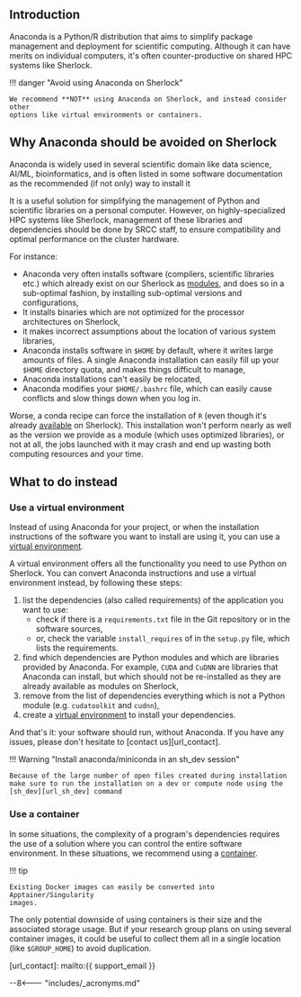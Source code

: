 ## Introduction

Anaconda is a Python/R distribution that aims to simplify package management
and deployment for scientific computing. Although it can have merits on
individual computers, it's often counter-productive on shared HPC systems like
Sherlock.

!!! danger "Avoid using Anaconda on Sherlock"

    We recommend **NOT** using Anaconda on Sherlock, and instead consider other
    options like virtual environments or containers.


## Why Anaconda should be avoided on Sherlock

Anaconda is widely used in several scientific domain like data science, AI/ML,
bioinformatics, and is often listed in some software documentation as the
recommended (if not only) way to install it

It is a useful solution for simplifying the management of Python and scientific
libraries on a personal computer. However, on highly-specialized HPC systems
like Sherlock, management of these libraries and dependencies should be done by
SRCC staff, to ensure compatibility and optimal performance on the cluster
hardware.

For instance:

* Anaconda very often installs software (compilers, scientific libraries etc.)
  which already exist on our Sherlock as [modules][url_modules], and does so in
  a sub-optimal fashion, by installing sub-optimal versions and configurations,
* It installs binaries which are not optimized for the processor architectures
  on Sherlock,
* it makes incorrect assumptions about the location of various system
  libraries,
* Anaconda installs software in `$HOME` by default, where it writes large
  amounts of files. A single Anaconda installation can easily fill up your
  `$HOME` directory quota, and makes things difficult to manage,
* Anaconda installations can't easily be relocated,
* Anaconda modifies your `$HOME/.bashrc` file, which can easily cause conflicts
  and slow things down when you log in.

Worse, a conda recipe can force the installation of `R` (even though it's
already [available][url_r] on Sherlock). This installation won't perform
nearly as well as the version we provide as a module (which uses optimized
libraries), or not at all, the jobs launched with it may crash and end up
wasting both computing resources and your time.


## What to do instead

### Use a virtual environment

Instead of using Anaconda for your project, or when the installation
instructions of the software you want to install are using it, you can use a
[virtual environment][url_venv].

A virtual environment offers all the functionality you need to use Python on
Sherlock. You can convert Anaconda instructions and use a virtual environment
instead, by following these steps:

1. list the dependencies (also called requirements) of the application you want
   to use:
    * check if there is a `requirements.txt` file in the Git repository or in
     the software sources,
    * or, check the variable `install_requires` of in the `setup.py` file, which
     lists the requirements.
2. find which dependencies are Python modules and which are libraries provided
by Anaconda. For example, `CUDA` and `CuDNN` are libraries that Anaconda can
install, but which should not be re-installed as they are already available as
modules on Sherlock,
3. remove from the list of dependencies everything which is not a Python module
(e.g. `cudatoolkit` and `cudnn`),
4. create a [virtual environment][url_venv] to install your dependencies.

And that's it: your software should run, without Anaconda. If you have any
issues, please don't hesitate to [contact us][url_contact].

!!! Warning "Install anaconda/miniconda in an sh_dev session"

    Because of the large number of open files created during installation
    make sure to run the installation on a dev or compute node using the [sh_dev][url_sh_dev] command

### Use a container

In some situations, the complexity of a program's dependencies requires
the use of a solution where you can control the entire software environment. In
these situations, we recommend using a [container][url_container].

!!! tip

    Existing Docker images can easily be converted into Apptainer/Singularity
    images.

The only potential downside of using containers is their size and the
associated storage usage. But if your research group plans on using several
container images, it could be useful to collect them all in a single location
(like `$GROUP_HOME`) to avoid duplication.




[comment]: #  (link URLs -----------------------------------------------------)

[url_modules]:        /docs/oftware/list
[url_r]:              /docs/software/using/R
[url_venv]:           /docs/software/using/python#virtual-environments
[url_container]:      /docs/software/containers
[url_sh_dev]:         /docs/user-guide/running-jobs/#interactive-jobs

[url_contact]:        mailto:{{ support_email }}

[url_pypi]:           //pypi.org

--8<--- "includes/_acronyms.md"
